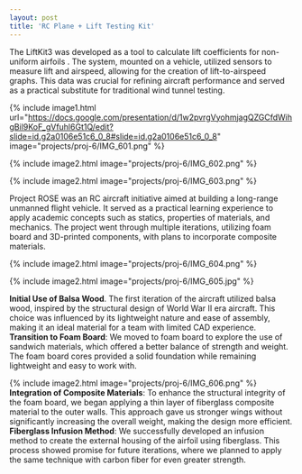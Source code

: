```yaml
---
layout: post
title: 'RC Plane + Lift Testing Kit'
---
```

The LiftKit3 was developed as a tool to calculate lift coefficients for non-uniform airfoils . The system, mounted on a vehicle, utilized sensors to measure lift and airspeed, allowing for the creation of lift-to-airspeed graphs. This data was crucial for refining aircraft performance and served as a practical substitute for traditional wind tunnel testing.

{% include image1.html url="https://docs.google.com/presentation/d/1w2pvrgVyohmjagQZGCfdWihgBil9KoF_gVfuhl6Gt1Q/edit?slide=id.g2a0106e51c6_0_8#slide=id.g2a0106e51c6_0_8" image="projects/proj-6/IMG_601.png" %}

{% include image2.html image="projects/proj-6/IMG_602.png" %}

{% include image2.html image="projects/proj-6/IMG_603.png" %}

Project ROSE was an RC aircraft initiative aimed at building a long-range unmanned flight vehicle. It served as a practical learning experience to apply academic concepts such as statics, properties of materials, and mechanics. The project went through multiple iterations, utilizing foam board and 3D-printed components, with plans to incorporate composite materials.

{% include image2.html image="projects/proj-6/IMG_604.png" %}

{% include image2.html image="projects/proj-6/IMG_605.jpg" %}

**Initial Use of Balsa Wood**. The first iteration of the aircraft utilized balsa wood, inspired by the structural design of World War II era aircraft. This choice was influenced by its lightweight nature and ease of assembly, making it an ideal material for a team with limited CAD experience.\
**Transition to Foam Board**: We moved to foam board to explore the use of sandwich materials, which offered a better balance of strength and weight. The foam board cores provided a solid foundation while remaining lightweight and easy to work with.

{% include image2.html image="projects/proj-6/IMG_606.png" %}
**Integration of Composite Materials**: To enhance the structural integrity of the foam board, we began applying a thin layer of fiberglass composite material to the outer walls. This approach gave us stronger wings without significantly increasing the overall weight, making the design more efficient.\
**Fiberglass Infusion Method**: We successfully developed an infusion method to create the external housing of the airfoil using fiberglass. This process showed promise for future iterations, where we planned to apply the same technique with carbon fiber for even greater strength.






